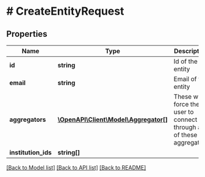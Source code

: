 # # CreateEntityRequest

## Properties

Name | Type | Description | Notes
------------ | ------------- | ------------- | -------------
**id** | **string** | Id of the entity | [optional]
**email** | **string** | Email of the entity | [optional]
**aggregators** | [**\OpenAPI\Client\Model\Aggregator[]**](Aggregator.md) | These will force the user to connect through all of these aggregators | [optional]
**institution_ids** | **string[]** |  | [optional]

[[Back to Model list]](../../README.md#models) [[Back to API list]](../../README.md#endpoints) [[Back to README]](../../README.md)
